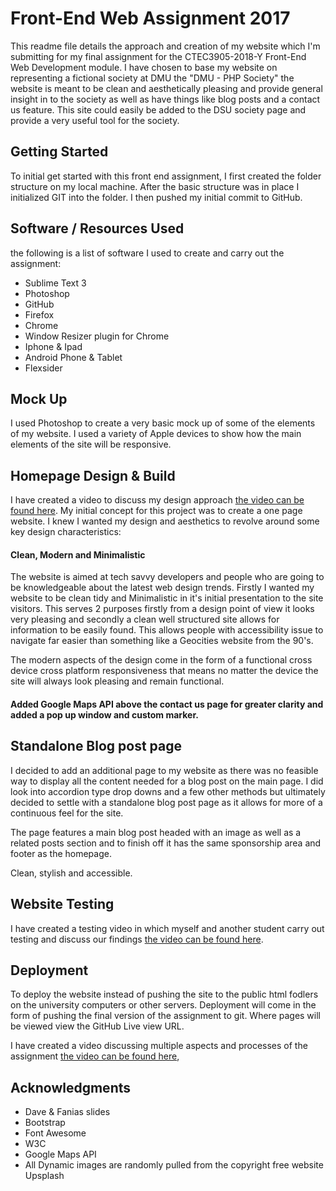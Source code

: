 # Front-End Web Assignment 2017
This readme file details the approach and creation of my website which I'm submitting for my final assignment for the CTEC3905-2018-Y Front-End Web Development module. I have chosen to base my website on representing a fictional society at DMU the "DMU - PHP Society" the website is meant to be clean and aesthetically pleasing and provide general insight in to the society as well as have things like blog posts and a contact us feature. This site could easily be added to the DSU society page and provide a very useful tool for the society.

## Getting Started
To initial get started with this front end assignment, I first created the folder structure on my local machine. After the basic structure was in place I initialized GIT into the folder. I then pushed my initial commit to GitHub.

## Software / Resources Used
the following is a list of software I used to create and carry out the assignment:
* Sublime Text 3 
* Photoshop
* GitHub
* Firefox
* Chrome
* Window Resizer plugin for Chrome 
* Iphone & Ipad
* Android Phone & Tablet
* Flexsider

## Mock Up
I used Photoshop to create a very basic mock up of some of the elements of my website. I used a variety of Apple devices to show how the main elements of the site will be responsive.

## Homepage Design & Build
I have created a video to discuss my design approach [the video can be found here](https://youtu.be/qM0DMhy39V4).
My initial concept for this project was to create a one page website. I knew I wanted my design and aesthetics to revolve around some key design characteristics: 
#### Clean, Modern and Minimalistic
The website is aimed at tech savvy developers and people who are going to be knowledgeable about the latest web design trends. Firstly I wanted my website to be clean tidy and Minimalistic in it's initial presentation to the site visitors. This serves 2 purposes firstly from a design point of view it looks very pleasing and secondly a clean well structured site allows for information to be easily found. This allows people with accessibility issue to navigate far easier than something like a Geocities website from the 90's.

The modern aspects of the design come in the form of a functional cross device cross platform responsiveness that means no matter the device the site will always look pleasing and remain functional. 

#### Added Google Maps API above the contact us page for greater clarity and added a pop up window and custom marker.

## Standalone Blog post page
I decided to add an additional page to my website as there was no feasible way to display all the content needed for a blog post on the main page. I did look into accordion type drop downs and a few other methods but ultimately decided to settle with a standalone blog post page as it allows for more of a continuous feel for the site.

The page features a main blog post headed with an image as well as a related posts section and to finish off it has the same sponsorship area and footer as the homepage.

Clean, stylish and accessible. 

## Website Testing
I have created a testing video in which myself and another student carry out testing and discuss our findings [the video can be found here](https://youtu.be/qrXkA7N3wOA). 

## Deployment
To deploy the website instead of pushing the site to the public html fodlers on the university computers or other servers. Deployment will come in the form of pushing the final version of the assignment to git. Where pages will be viewed view the GitHub Live view URL.

I have created a video discussing multiple aspects and processes of the assignment [the video can be found here](https://youtu.be/fMeZ6FKETTA),

## Acknowledgments
* Dave & Fanias slides 
* Bootstrap
* Font Awesome
* W3C
* Google Maps API
* All Dynamic images are randomly pulled from the copyright free website Upsplash